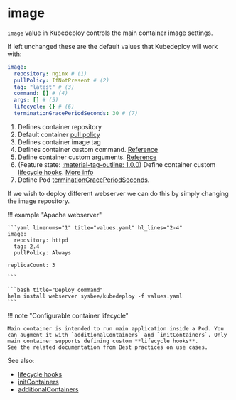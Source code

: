 # image

`image` value in Kubedeploy controls the main container image settings.

If left unchanged these are the default values that Kubedeploy will work with:

```yaml title="Default image configuration"
image:
  repository: nginx # (1)
  pullPolicy: IfNotPresent # (2)
  tag: "latest" # (3)
  command: [] # (4)
  args: [] # (5)
  lifecycle: {} # (6)
  terminationGracePeriodSeconds: 30 # (7)
```

1. Defines container repository
2. Default container [pull policy](https://kubernetes.io/docs/concepts/containers/images/#image-pull-policy)
3. Defines container image tag
4. Defines container custom command. [Reference](https://kubernetes.io/docs/tasks/inject-data-application/define-command-argument-container/)
5. Define container custom arguments. [Reference](https://kubernetes.io/docs/tasks/inject-data-application/define-command-argument-container/)
6. (Feature state: [:material-tag-outline: 1.0.0](../changelog.md#100 "Minimum version")) Define container custom [lifecycle hooks](https://kubernetes.io/docs/tasks/configure-pod-container/attach-handler-lifecycle-event/). [More info](https://kubernetes.io/docs/concepts/containers/container-lifecycle-hooks/)
7. Define Pod [terminationGracePeriodSeconds](https://kubernetes.io/docs/concepts/containers/container-lifecycle-hooks/#hook-handler-execution).

If we wish to deploy different webserver we can do this by simply changing the image repository.

!!! example "Apache webserver"

    ```yaml linenums="1" title="values.yaml" hl_lines="2-4"
    image:
      repository: httpd
      tag: 2.4
      pullPolicy: Always

    replicaCount: 3

    ```

    ```bash title="Deploy command"
    helm install webserver sysbee/kubedeploy -f values.yaml
    ```

!!! note "Configurable container lifecycle"

    Main container is intended to run main application inside a Pod. You can augment it with `additionalContainers` and `initContainers`. Only main container supports defining custom **lifecycle hooks**.
    See the related documentation from Best practices on use cases.

See also:

- [lifecycle hooks](../best-practices.md#lifecycle-hooks)
- [initContainers](initcontainers.md)
- [additionalContainers](additionalcontainers.md)
